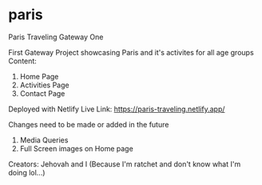 # paris
Paris Traveling Gateway One

First Gateway Project showcasing Paris and it's activites for all age groups 
Content:
1) Home Page
2) Activities Page
3) Contact Page

Deployed with Netlify
Live Link: https://paris-traveling.netlify.app/

Changes need to be made or added in the future
1) Media Queries 
2) Full Screen images on Home page

Creators: 
Jehovah and I (Because I'm ratchet and don't know what I'm doing lol...)

